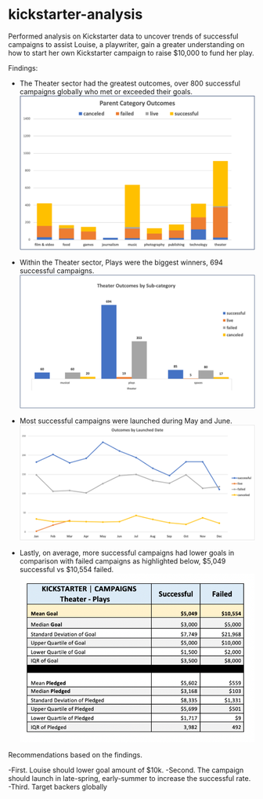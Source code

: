 # kickstarter-analysis
Performed analysis on Kickstarter data to uncover trends of successful campaigns to assist Louise, a playwriter, gain a greater understanding on how to start her own Kickstarter campaign to raise $10,000 to fund her play.

Findings:

- The Theater sector had the greatest outcomes, over 800 successful campaigns globally who met or exceeded their goals. ![Parent Category and Outcomes](https://github.com/AQUINT01/kickstarter-analysis/blob/master/Module_1_PivotChart_Parent_Category_Outcomes.png)


- Within the Theater sector, Plays were the biggest winners, 694 successful campaigns. ![Theater Outcomes by Subcategory](https://github.com/AQUINT01/kickstarter-analysis/blob/master/Module_1_Theater_Outcomes_by_subcategory_bar_graph.png)


- Most successful campaigns were launched during May and June. ![Launched Date and Outcomes](https://github.com/AQUINT01/kickstarter-analysis/blob/master/Module_1_Launched_Date_Outcomes_line_graph.png)


- Lastly, on average, more successful campaigns had lower goals in comparison with failed campaigns as highlighted below, $5,049 successful  vs $10,554 failed. ![Launched Date and Outcomes]( https://github.com/AQUINT01/kickstarter-analysis/blob/master/Module_1_Kickstarter%20Campaign%20Statsv2.png)


Recommendations based on the findings.

-First. Louise should lower goal amount of $10k.
-Second. The campaign should launch in late-spring, early-summer to increase the successful rate.
-Third. Target backers globally 

